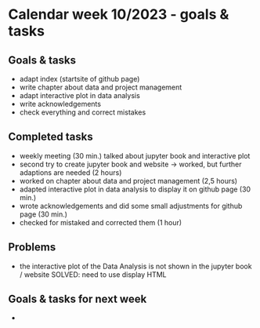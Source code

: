 # Calendar week 10/2023 - goals & tasks

## Goals & tasks
- adapt index (startsite of github page)
- write chapter about data and project management
- adapt interactive plot in data analysis
- write acknowledgements
- check everything and correct mistakes



## Completed tasks
- weekly meeting (30 min.)
    talked about jupyter book and interactive plot
- second try to create jupyter book and website -> worked, but further adaptions are needed (2 hours)
- worked on chapter about data and project management (2,5 hours)
- adapted interactive plot in data analysis to display it on github page (30 min.)
- wrote acknowledgements and did some small adjustments for github page (30 min.)
- checked for mistaked and corrected them (1 hour)


## Problems
- the interactive plot of the Data Analysis is not shown in the jupyter book / website
    SOLVED: need to use display HTML




## Goals & tasks for next week
- 
